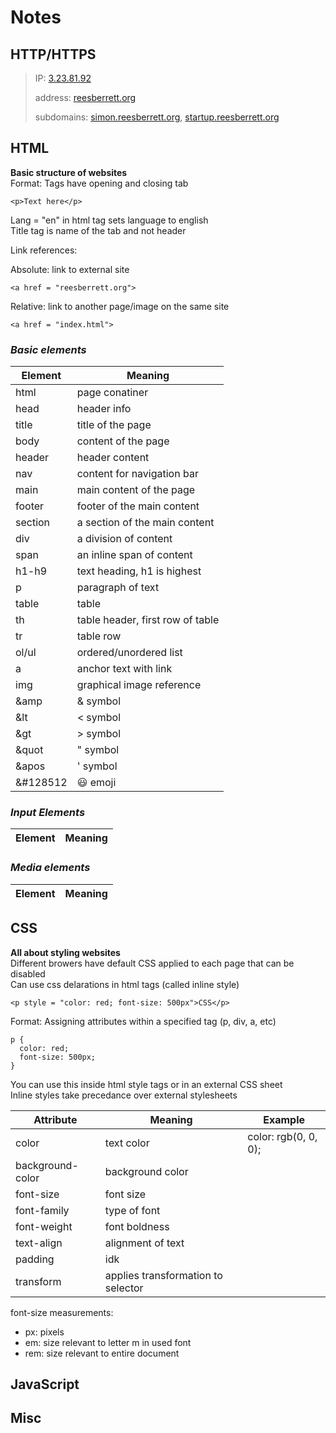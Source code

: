 # Notes

## HTTP/HTTPS

> IP: [3.23.81.92](3.23.81.92)  
>  
> address: [reesberrett.org](reesberrett.org)  
>   
> subdomains: [simon.reesberrett.org](simon.reesberrett.org), [startup.reesberrett.org](startup.reesberrett.org) 
  
## HTML

**Basic structure of websites**  
Format: Tags have opening and closing tab  
```
<p>Text here</p>
```
Lang = "en" in html tag sets language to english  
Title tag is name of the tab and not header  
  
Link references: 
  
Absolute: link to external site  
```
<a href = "reesberrett.org">  
```
    
Relative: link to another page/image on the same site  
```
<a href = "index.html">  
```

### *Basic elements*

Element | Meaning 
------- | -------
html | page conatiner
head | header info 
title | title of the page
body | content of the page
header | header content
nav | content for navigation bar
main | main content of the page
footer | footer of the main content
section | a section of the main content
div | a division of content
span | an inline span of content
h1-h9 | text heading, h1 is highest
p | paragraph of text
table | table
th | table header, first row of table
tr | table row
ol/ul | ordered/unordered list
a | anchor text with link
img | graphical image reference
&amp | & symbol
&lt | < symbol
&gt | > symbol
&quot | " symbol
&apos | ' symbol
&#128512 | 😃 emoji

### *Input Elements*

Element | Meaning
------- | -------

### *Media elements*

Element | Meaning
------- | -------

## CSS

**All about styling websites**  
Different browers have default CSS applied to each page that can be disabled  
Can use css delarations in html tags (called inline style)  
```
<p style = "color: red; font-size: 500px">CSS</p>
```
Format: Assigning attributes within a specified tag (p, div, a, etc)
```
p {
  color: red;
  font-size: 500px;
}
```
You can use this inside html style tags or in an external CSS sheet  
Inline styles take precedance over external stylesheets  

Attribute | Meaning | Example
--------- | ------- | -------
color     | text color | color: rgb(0, 0, 0);
background-color | background color
font-size | font size
font-family | type of font
font-weight | font boldness
text-align | alignment of text
padding | idk
transform | applies transformation to selector

font-size measurements:
- px: pixels
- em: size relevant to letter m in used font
- rem: size relevant to entire document

## JavaScript

## Misc
